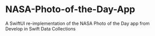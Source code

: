 # NASA-Photo-of-the-Day-App
A SwiftUI re-implementation of the NASA Photo of the Day app from Develop in Swift Data Collections
